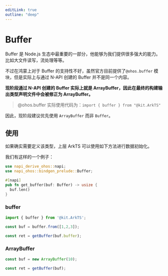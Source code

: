 ```yaml
---
editLink: true
outline: "deep"
---
```


# Buffer

Buffer 是 Node.js 生态中最重要的一部分，他能够为我们提供很多强大的能力。比如大文件读写，流处理等等。

不过在鸿蒙上对于 Buffer 的支持性不好，虽然官方目前提供了`@ohos.buffer` 模块，但是实际上与通过 N-API 创建的 Buffer 并不是同一个内容。

**现阶段通过 N-API 创建的 Buffer 实际上就是 ArrayBuffer，因此在最终的构建输出类型声明文件中会被修正为 ArrayBuffer。**

> @ohos.buffer 实际使用代码为：`import { buffer } from "@kit.ArkTS"`

因此，现阶段建议优先使用 `ArrayBuffer` 而非 `Buffer`。

## 使用

如果确实需要定义该类型，上层 ArkTS 可以使用如下方法进行数据初始化。

我们有这样的一个例子：

```rust
use napi_derive_ohos::napi;
use napi_ohos::bindgen_prelude::Buffer;

#[napi]
pub fn get_buffer(buf: Buffer) -> usize {
  buf.len()
}
```

### buffer

```ts
import { buffer } from '@kit.ArkTS';

const buf = buffer.from([1,2,3]);

const ret = getBuffer(buf.buffer);
```

### ArrayBuffer

```ts
const buf = new ArrayBuffer(10);

const ret = getBuffer(buf);
```
